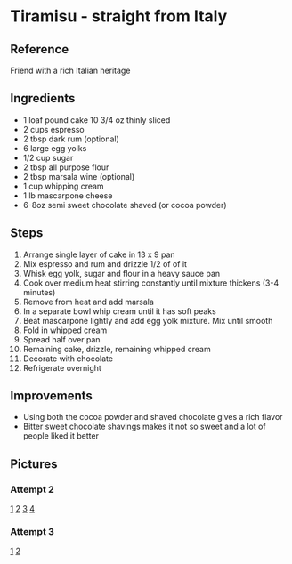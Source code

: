# Tiramisu - straight from Italy

## Reference

Friend with a rich Italian heritage


## Ingredients

- 1 loaf pound cake 10 3/4 oz thinly sliced
- 2 cups espresso
- 2 tbsp dark rum (optional)
- 6 large egg yolks
- 1/2 cup sugar
- 2 tbsp all purpose flour
- 2 tbsp marsala wine (optional)
- 1 cup whipping cream
- 1 lb mascarpone cheese
- 6-8oz semi sweet chocolate shaved (or cocoa powder)

## Steps

1. Arrange single layer of cake in 13 x 9 pan
2. Mix espresso and rum and drizzle 1/2 of of it
3. Whisk egg yolk, sugar and flour in a heavy sauce pan
4. Cook over medium heat stirring constantly until mixture thickens (3-4 minutes)
5. Remove from heat and add marsala
6. In a separate bowl whip cream until it has soft peaks
7. Beat mascarpone lightly and add egg yolk mixture. Mix until smooth
8. Fold in whipped cream
9. Spread half over pan
10. Remaining cake, drizzle, remaining whipped cream
11. Decorate with chocolate
12. Refrigerate overnight

## Improvements

- Using both the cocoa powder and shaved chocolate gives a rich flavor
- Bitter sweet chocolate shavings makes it not so sweet and a lot of people liked it better

## Pictures

### Attempt 2
[1](images/tiramisu/a2_1.jpg)
[2](images/tiramisu/a2_2.jpg)
[3](images/tiramisu/a2_3.jpg)
[4](images/tiramisu/a2_4.jpg)

### Attempt 3
[1](images/tiramisu/a3_1.jpg)
[2](images/tiramisu/a3_2.jpg)
